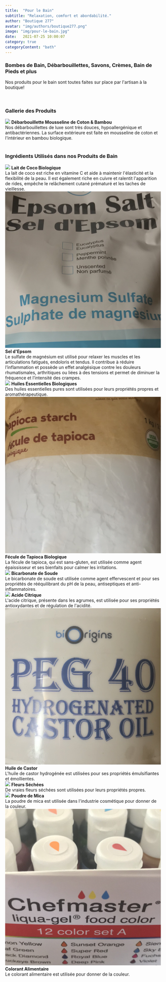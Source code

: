 ```yaml
---
title:  "Pour le Bain"
subtitle: "Relaxation, comfort et abordabilité."
author: "Boutique 277"
avatar: "img/authors/boutique277.png"
image: "img/pour-le-bain.jpg"
date:   2021-07-25 10:00:07
category: true
categoryContent: "bath"
---
```


### Bombes de Bain, Débarbouillettes, Savons, Crèmes, Bain de Pieds et plus
Nos produits pour le bain sont toutes faites sur place par l'artisan à la boutique!
<br /><br /><br />

### Gallerie des Produits
<img class="post-image-product" src="/img/products/washcloths/debarbouillette-vignesoranges.png">
<strong>Débarbouillette Mousseline de Coton & Bambou</strong><br />
Nos débarbouillettes de luxe sont très douces, hypoallergénique et antibactériennes. La surface extérieure est faite en mousseline de coton et l'intérieur en bambou biologique.
<div class="post-image-clear"></div>
<br />

### Ingrédients Utilisés dans nos Produits de Bain
<img class="post-image" src="/img/ingredients/cocomilk.png">
<strong>Lait de Coco Biologique</strong><br />
La lait de coco est riche en vitamine C et aide à maintenir l'élasticité et la flexibilité de la peau. Il est également riche en cuivre et ralentit l'apparition de rides, empêche le relâchement cutané prématuré et les taches de vieillesse.
<div class="post-image-clear"></div>

<img class="post-image" src="/img/ingredients/epsomsalt.png">
<strong>Sel d'Epsom</strong><br />
Le sulfate de magnésium est utilisé pour relaxer les muscles et les articulations fatigués, endoloris et tendus. Il contribue à réduire l’inflammation et possède un effet analgésique contre les douleurs rhumatismales, arthritiques ou liées à des tensions et permet de diminuer la fréquence et l’intensité des crampes.
<div class="post-image-clear"></div>

<img class="post-image" src="/img/ingredients/essentialoils.png">
<strong>Huiles Essentielles Biologiques</strong><br />
Des huiles essentielles pures sont utilisées pour leurs propriétés propres et aromathérapeutique.
<div class="post-image-clear"></div>

<img class="post-image" src="/img/ingredients/tapiocastarch.png">
<strong>Fécule de Tapioca Biologique</strong><br />
La fécule de tapioca, qui est sans-gluten, est utilisée comme agent épaississeur et ses bienfaits pour calmer les irritations.
<div class="post-image-clear"></div>

<img class="post-image" src="/img/ingredients/bakingsoda.png">
<strong>Bicarbonate de Soude</strong><br />
Le bicarbonate de soude est utilisée comme agent effervescent et pour ses propriétés de rééquilibrant du pH de la peau, antiseptiques et anti-inflammatoires.
<div class="post-image-clear"></div>

<img class="post-image" src="/img/ingredients/citricacid.png">
<strong>Acide Citrique</strong><br />
L'acide citrique, présente dans les agrumes, est utilisée pour ses propriétés antioxydantes et de régulation de l'acidité.
<div class="post-image-clear"></div>

<img class="post-image" src="/img/ingredients/castoroil.png">
<strong>Huile de Castor</strong><br />
L'huile de castor hydrogénée est utilisées pour ses propriétés émulsifiantes et émollientes.
<div class="post-image-clear"></div>

<img class="post-image" src="/img/ingredients/driedroses.png">
<strong>Fleurs Séchées</strong><br />
De vraies fleurs séchées sont utilisées pour leurs propriétés propres.
<div class="post-image-clear"></div>

<img class="post-image" src="/img/ingredients/micapowder.png">
<strong>Poudre de Mica</strong><br />
La poudre de mica est utilisée dans l'industrie cosmétique pour donner de la couleur.
<div class="post-image-clear"></div>

<img class="post-image" src="/img/ingredients/foodcoloring.png">
<strong>Colorant Alimentaire</strong><br />
Le colorant alimentaire est utilisée pour donner de la couleur.
<div class="post-image-clear"></div>